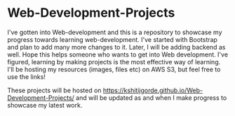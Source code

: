 # Web-Development-Projects

I've gotten into Web-development and this is a repository to showcase my progress towards learning web-development. 
I've started with Bootstrap and plan to add many more changes to it. Later, I will be adding backend as well. Hope this helps 
someone who wants to get into Web development.
I've figured, learning by making projects is the most effective way of learning. I'll be hosting my resources (images, files etc)
on AWS S3, but feel free to use the links!

These projects will be hosted on https://kshitijgorde.github.io/Web-Development-Projects/
and will be updated as and when I make progress to showcase my latest work. 
